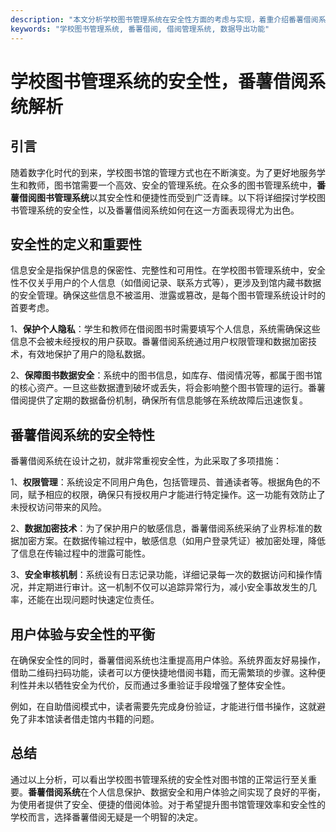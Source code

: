 ```yaml
---
description: "本文分析学校图书管理系统在安全性方面的考虑与实现，着重介绍番薯借阅系统的优势。"
keywords: "学校图书管理系统, 番薯借阅, 借阅管理系统, 数据导出功能"
---
```

# 学校图书管理系统的安全性，番薯借阅系统解析

## 引言

随着数字化时代的到来，学校图书馆的管理方式也在不断演变。为了更好地服务学生和教师，图书馆需要一个高效、安全的管理系统。在众多的图书管理系统中，**番薯借阅图书管理系统**以其安全性和便捷性而受到广泛青睐。以下将详细探讨学校图书管理系统的安全性，以及番薯借阅系统如何在这一方面表现得尤为出色。

## 安全性的定义和重要性

信息安全是指保护信息的保密性、完整性和可用性。在学校图书管理系统中，安全性不仅关乎用户的个人信息（如借阅记录、联系方式等），更涉及到馆内藏书数据的安全管理。确保这些信息不被滥用、泄露或篡改，是每个图书管理系统设计时的首要考虑。

1、**保护个人隐私**：学生和教师在借阅图书时需要填写个人信息，系统需确保这些信息不会被未经授权的用户获取。番薯借阅系统通过用户权限管理和数据加密技术，有效地保护了用户的隐私数据。

2、**保障图书数据安全**：系统中的图书信息，如库存、借阅情况等，都属于图书馆的核心资产。一旦这些数据遭到破坏或丢失，将会影响整个图书管理的运行。番薯借阅提供了定期的数据备份机制，确保所有信息能够在系统故障后迅速恢复。

## 番薯借阅系统的安全特性

番薯借阅系统在设计之初，就非常重视安全性，为此采取了多项措施：

1、**权限管理**：系统设定不同用户角色，包括管理员、普通读者等。根据角色的不同，赋予相应的权限，确保只有授权用户才能进行特定操作。这一功能有效防止了未授权访问带来的风险。

2、**数据加密技术**：为了保护用户的敏感信息，番薯借阅系统采纳了业界标准的数据加密方案。在数据传输过程中，敏感信息（如用户登录凭证）被加密处理，降低了信息在传输过程中的泄露可能性。

3、**安全审核机制**：系统设有日志记录功能，详细记录每一次的数据访问和操作情况，并定期进行审计。这一机制不仅可以追踪异常行为，减小安全事故发生的几率，还能在出现问题时快速定位责任。

## 用户体验与安全性的平衡

在确保安全性的同时，番薯借阅系统也注重提高用户体验。系统界面友好易操作，借助二维码扫码功能，读者可以方便快捷地借阅书籍，而无需繁琐的步骤。这种便利性并未以牺牲安全为代价，反而通过多重验证手段增强了整体安全性。

例如，在自助借阅模式中，读者需要先完成身份验证，才能进行借书操作，这就避免了非本馆读者借走馆内书籍的问题。

## 总结

通过以上分析，可以看出学校图书管理系统的安全性对图书馆的正常运行至关重要。**番薯借阅系统**在个人信息保护、数据安全和用户体验之间实现了良好的平衡，为使用者提供了安全、便捷的借阅体验。对于希望提升图书馆管理效率和安全性的学校而言，选择番薯借阅无疑是一个明智的决定。
